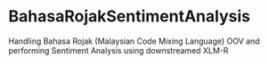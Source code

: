 # BahasaRojakSentimentAnalysis
Handling Bahasa Rojak (Malaysian Code Mixing Language) OOV and performing Sentiment Analysis using downstreamed XLM-R 
